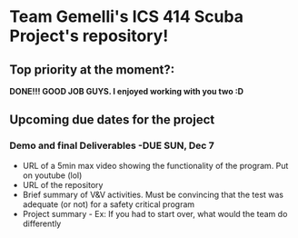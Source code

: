 <html>
<head>
<h1>Team Gemelli's ICS 414 Scuba Project's repository!</h1>
</head>

<body>
<h2>Top priority at the moment?:</h2>
<p><b>DONE!!! GOOD JOB GUYS.  I enjoyed working with you two :D</b></p>

<h2>Upcoming due dates for the project</h2>

<h3>Demo and final Deliverables -DUE SUN, Dec 7</h3>
 <ul>
  <li>URL of a 5min max video showing the functionality of the program.  Put on youtube (lol)</li>
  <li>URL of the repository</li>
  <li>Brief summary of V&V activities.  Must be convincing that the test was adequate (or not) for a safety critical program</li>
  <li>Project summary - Ex: If you had to start over, what would the team do differently</li>
</ul>
</p>

</body>
</html>
